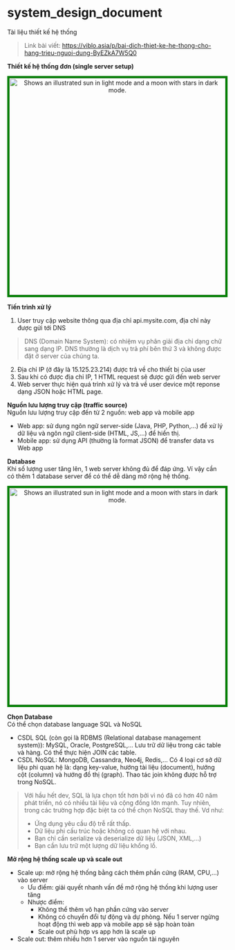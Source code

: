 # system_design_document
Tài liệu thiết kế hệ thống 
> Link bài viết: https://viblo.asia/p/bai-dich-thiet-ke-he-thong-cho-hang-trieu-nguoi-dung-ByEZkA7W5Q0

**Thiết kế hệ thống đơn (single server setup)**
<picture>
  <source media="(prefers-color-scheme: dark)" srcset="https://images.viblo.asia/f9bb47f5-a345-49b7-8760-47c9825e2ecf.png">
  <source media="(prefers-color-scheme: light)" srcset="https://images.viblo.asia/f9bb47f5-a345-49b7-8760-47c9825e2ecf.png">
  <div align="center">
    <img style="border: 5px solid green" width="500px" alt="Shows an illustrated sun in light mode and a moon with stars in dark mode." src="https://images.viblo.asia/f9bb47f5-a345-49b7-8760-47c9825e2ecf.png">
</div>  
</picture>

**Tiến trình xử lý**
1. User truy cập website thông qua địa chỉ api.mysite.com, địa chỉ này được gửi tới DNS
> DNS (Domain Name System): có nhiệm vụ phân giải địa chỉ dạng chữ sang dạng IP. DNS thường là dịch vụ trả phí bên thứ 3 và không được đặt ở server của chúng ta.
2. Địa chỉ IP (ở đây là 15.125.23.214) được trả về cho thiết bị của user
3. Sau khi có được địa chỉ IP, 1 HTML request sẽ được gửi đến web server
4. Web server thực hiện quá trình xử lý và trả về user device một reponse dạng JSON hoặc HTML page.

**Nguồn lưu lượng truy cập (traffic source)** 
<br>Nguồn lưu lượng truy cập đến từ 2 nguồn: web app và mobile app
  - Web app: sử dụng ngôn ngữ server-side (Java, PHP, Python,...) để xử lý dữ liệu và ngôn ngữ client-side (HTML, JS,...) để hiển thị.
  - Mobile app: sử dụng API (thường là format JSON) để transfer data vs Web app

**Database**
<br>
Khi số lượng user tăng lên, 1 web server không đủ để đáp ứng. Ví vậy cần có thêm 1 database server để có thể dễ dàng mở rộng hệ thống.

<picture>
  <source media="(prefers-color-scheme: dark)" srcset="https://images.viblo.asia/41684f83-42df-4b61-a03d-fd93781ceef7.png">
  <source media="(prefers-color-scheme: light)" srcset="https://images.viblo.asia/41684f83-42df-4b61-a03d-fd93781ceef7.png">
  <div align="center">
    <img style="border: 5px solid green" width="500px" alt="Shows an illustrated sun in light mode and a moon with stars in dark mode." src="https://images.viblo.asia/41684f83-42df-4b61-a03d-fd93781ceef7.png">
</div>  
</picture>

**Chọn Database**
<br>
Có thể chọn database language SQL và NoSQL
- CSDL SQL (còn gọi là  RDBMS (Relational database management system)):
  MySQL, Oracle, PostgreSQL,…
  Lưu trữ dữ liệu trong các table và hàng. Có thể thực hiện JOIN các table.
- CSDL NoSQL: MongoDB, Cassandra, Neo4j, Redis,… Có 4 loại cơ sở dữ liệu phi quan hệ là: dạng key-value, hướng tài liệu (document), hướng cột (column) và hướng đồ thị (graph). Thao tác join không được hỗ trợ trong NoSQL.

 >Với hầu hết dev, SQL là lựa chọn tốt hơn bởi vì nó đã có hơn 40 năm phát triển, nó có nhiều tài liệu và cộng đồng lớn mạnh. Tuy nhiên, trong các trường hợp đặc biệt ta có thể chọn NoSQL thay thế. Vd như:
>- Ứng dụng yêu cầu độ trễ rất thấp. 
>- Dữ liệu phi cấu trúc hoặc không có quan hệ với nhau.
>- Bạn chỉ cần serialize và deserialize dữ liệu (JSON, XML,…)
>- Bạn cần lưu trữ một lượng dữ liệu khổng lồ.
 
**Mở rộng hệ thống scale up và scale out**
- Scale up: mở rộng hệ thống bằng cách thêm phần cứng (RAM, CPU,...) vào server
  - Ưu điểm: giải quyết nhanh vấn đề mở rộng hệ thống khi lượng user tăng
  - Nhược điểm:
    - Không thể thêm vô hạn phần cứng vào server
    - Không có chuyển đổi tự động và dự phòng. Nếu 1 server ngừng hoạt động thì web app và mobile app sẽ sập hoàn toàn
    - Scale out phù hợp vs app hơn là scale up
- Scale out: thêm nhiều hơn 1 server vào nguồn tài nguyên


